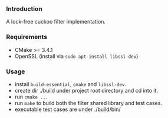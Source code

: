 ### Introduction

A lock-free cuckoo filter implementation.


### Requirements

* CMake >= 3.4.1
* OpenSSL (install via `sudo apt install libssl-dev`)

### Usage
* install `build-essential`, `cmake` and `libssl-dev`.
* create dir ./build under project root directory and cd into it.
* run `cmake ..`.
* run `make` to build both the filter shared library and test cases.
* executable test cases are under ./build/bin/
